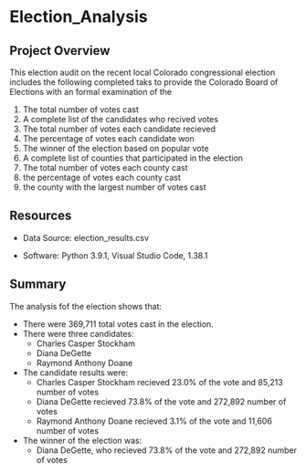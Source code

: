 # Election_Analysis

## Project Overview
This election audit on the recent local Colorado congressional election includes the following completed taks to provide the Colorado Board of Elections with an formal examination of the 
1. The total number of votes cast
2. A complete list of the candidates who recived votes
2. The total number of votes each candidate recieved
4. The percentage of votes each candidate won
5. The winner of the election based on popular vote
6. A complete list of counties that participated in the election
7. The total number of votes each county cast
8. the percentage of votes each county cast
9. the county with the largest number of votes cast

## Resources
- Data Source: election_results.csv

- Software: Python 3.9.1, Visual Studio Code, 1.38.1

## Summary
The analysis fof the election shows that:
- There were 369,711 total votes cast in the election.
- There were three candidates:
  - Charles Casper Stockham
  - Diana DeGette
  - Raymond Anthony Doane
- The candidate results were:
  - Charles Casper Stockham recieved 23.0% of the vote and 85,213 number of votes
  - Diana DeGette recieved 73.8% of the vote and 272,892 number of votes
  - Raymond Anthony Doane recieved 3.1% of the vote and 11,606 number of votes
- The winner of the election was:
  - Diana DeGette, who recieved 73.8% of the vote and 272,892 number of votes
